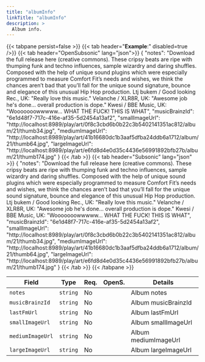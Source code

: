 ```yaml
---
title: "albumInfo"
linkTitle: "albumInfo"
description: >
  Album info.
---
```


{{< tabpane persist=false >}}
{{< tab header="**Example**:" disabled=true />}}
{{< tab header="OpenSubsonic" lang="json">}}
{
  "notes": "Download the full release here (creative commons). These cripsy beats are ripe with thumping funk and techno influences, sample wizardry and daring shuffles. Composed with the help of unique sound plugins which were especially programmed to measure Comfort Fit’s needs and wishes, we think the chances aren’t bad that you’ll fall for the unique sound signature, bounce and elegance of this unusual Hip Hop production. Ltj bukem / Good looking Rec., UK: \"Really love this music.\" Velanche / XLR8R, UK: \"Awesome job he's done... overall production is dope.\" Kwesi / BBE Music, UK: \"Wooooooowwwww... WHAT THE FUCK! THIS IS WHAT",
  "musicBrainzId": "6e1d48f7-717c-416e-af35-5d2454a13af2",
  "smallImageUrl": "http://localhost:8989/play/art/0f8c3cbd6b0b22c3b5402141351ac812/album/21/thumb34.jpg",
  "mediumImageUrl": "http://localhost:8989/play/art/41b16680dc1b3aaf5dfba24ddb6a1712/album/21/thumb64.jpg",
  "largeImageUrl": "http://localhost:8989/play/art/e6fd8d4e0d35c4436e56991892bfb27b/album/21/thumb174.jpg"
}
{{< /tab >}}
{{< tab header="Subsonic" lang="json" >}}
{
  "notes": "Download the full release here (creative commons). These cripsy beats are ripe with thumping funk and techno influences, sample wizardry and daring shuffles. Composed with the help of unique sound plugins which were especially programmed to measure Comfort Fit’s needs and wishes, we think the chances aren’t bad that you’ll fall for the unique sound signature, bounce and elegance of this unusual Hip Hop production. Ltj bukem / Good looking Rec., UK: \"Really love this music.\" Velanche / XLR8R, UK: \"Awesome job he's done... overall production is dope.\" Kwesi / BBE Music, UK: \"Wooooooowwwww... WHAT THE FUCK! THIS IS WHAT",
  "musicBrainzId": "6e1d48f7-717c-416e-af35-5d2454a13af2",
  "smallImageUrl": "http://localhost:8989/play/art/0f8c3cbd6b0b22c3b5402141351ac812/album/21/thumb34.jpg",
  "mediumImageUrl": "http://localhost:8989/play/art/41b16680dc1b3aaf5dfba24ddb6a1712/album/21/thumb64.jpg",
  "largeImageUrl": "http://localhost:8989/play/art/e6fd8d4e0d35c4436e56991892bfb27b/album/21/thumb174.jpg"
}
{{< /tab >}}
{{< /tabpane >}}

| Field |  Type | Req. | OpenS. | Details |
| --- | --- | --- | --- | --- |
| `notes` | `string` | No |     | Album notes |
| `musicBrainzId` | `string` | No |     | Album musicBrainzId |
| `lastFmUrl` | `string` | No|     | Album lastFmUrl |
| `smallImageUrl` | `string` | No |     | Album smallImageUrl |
| `mediumImageUrl` | `string` | No|     | Album mediumImageUrl|
| `largeImageUrl` | `string` | No |     | Album largeImageUrl |
